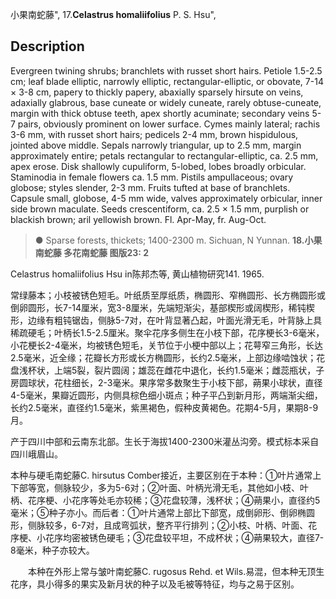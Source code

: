 小果南蛇藤",
17.**Celastrus homaliifolius** P. S. Hsu",

## Description
Evergreen twining shrubs; branchlets with russet short hairs. Petiole 1.5-2.5 cm; leaf blade elliptic, narrowly elliptic, rectangular-elliptic, or obovate, 7-14 × 3-8 cm, papery to thickly papery, abaxially sparsely hirsute on veins, adaxially glabrous, base cuneate or widely cuneate, rarely obtuse-cuneate, margin with thick obtuse teeth, apex shortly acuminate; secondary veins 5-7 pairs, obviously prominent on lower surface. Cymes mainly lateral; rachis 3-6 mm, with russet short hairs; pedicels 2-4 mm, brown hispidulous, jointed above middle. Sepals narrowly triangular, up to 2.5 mm, margin approximately entire; petals rectangular to rectangular-elliptic, ca. 2.5 mm, apex erose. Disk shallowly cupuliform, 5-lobed, lobes broadly orbicular. Staminodia in female flowers ca. 1.5 mm. Pistils ampullaceous; ovary globose; styles slender, 2-3 mm. Fruits tufted at base of branchlets. Capsule small, globose, 4-5 mm wide, valves approximately orbicular, inner side brown maculate. Seeds crescentiform, ca. 2.5 × 1.5 mm, purplish or blackish brown; aril yellowish brown. Fl. Apr-May, fr. Aug-Oct.

> ● Sparse forests, thickets; 1400-2300 m. Sichuan, N Yunnan.
**18.小果南蛇藤 多花南蛇藤 图版23: 2**

Celastrus homaliifolius Hsu in陈邦杰等, 黄山植物研究141. 1965.

常绿藤本；小枝被锈色短毛。叶纸质至厚纸质，椭圆形、窄椭圆形、长方椭圆形或倒卵圆形，长7-14厘米，宽3-8厘米，先端短渐尖，基部楔形或阔楔形，稀钝楔形，边缘有粗钝锯齿，侧脉5-7对，在叶背显著凸起，叶面光滑无毛，叶背脉上具稀疏硬毛；叶柄长1.5-2.5厘米。聚伞花序多侧生在小枝下部，花序梗长3-6毫米，小花梗长2-4毫米，均被锈色短毛，关节位于小梗中部以上；花萼窄三角形，长达2.5毫米，近全缘；花瓣长方形或长方椭圆形，长约2.5毫米，上部边缘啮蚀状；花盘浅杯状，上端5裂，裂片圆阔；雄蕊在雌花中退化，长约1.5毫米；雌蕊瓶状，子房圆球状，花柱细长，2-3毫米。果序常多数聚生于小枝下部，蒴果小球状，直径4-5毫米，果瓣近圆形，内侧具棕色细小斑点；种子平凸到新月形，两端渐尖细，长约2.5毫米，直径约1.5毫米，紫黑褐色，假种皮黄褐色。花期4-5月，果期8-9月。

产于四川中部和云南东北部。生长于海拔1400-2300米灌丛沟旁。模式标本采自四川峨眉山。

本种与硬毛南蛇藤C. hirsutus Comber接近，主要区别在于本种：①叶片通常上下部等宽，侧脉较少，多为5-6对；②叶面、叶柄光滑无毛，其他如小枝、叶柄、花序梗、小花序等处毛亦较稀；③花盘较薄，浅杯状；④蒴果小，直径约5毫米；⑤种子亦小。而后者：①叶片通常上部比下部宽，成倒卵形、倒卵椭圆形，侧脉较多，6-7对，且成弯弧状，整齐平行排列；②小枝、叶柄、叶面、花序梗、小花序均密被锈色硬毛；③花盘较平坦，不成杯状；④蒴果较大，直径7-8毫米，种子亦较大。
<p style='text-indent:28px'>本种在外形上常与皱叶南蛇藤C. rugosus Rehd. et Wils.易混，但本种无顶生花序，具小得多的果实及新月状的种子以及毛被等特征，均与之易于区别。
